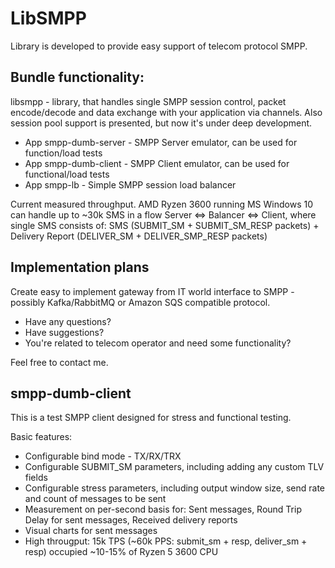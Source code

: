 LibSMPP
====================================
Library is developed to provide easy support of telecom protocol SMPP.

Bundle functionality:
----------------------------
libsmpp - library, that handles single SMPP session control, packet encode/decode and data exchange with your application via channels.
Also session pool support is presented, but now it's under deep development.

* App smpp-dumb-server - SMPP Server emulator, can be used for function/load tests
* App smpp-dumb-client - SMPP Client emulator, can be used for functional/load tests
* App smpp-lb - Simple SMPP session load balancer

Current measured throughput.
AMD Ryzen 3600 running MS Windows 10 can handle up to ~30k SMS in a flow Server <=> Balancer <=> Client, where single SMS consists of: SMS (SUBMIT_SM + SUBMIT_SM_RESP packets) + Delivery Report (DELIVER_SM + DELIVER_SMP_RESP packets)

Implementation plans
----------------------------
Create easy to implement gateway from IT world interface to SMPP - possibly Kafka/RabbitMQ or Amazon SQS compatible protocol.

- Have any questions?
- Have suggestions?
- You're related to telecom operator and need some functionality?

Feel free to contact me.

smpp-dumb-client
----------------------------
This is a test SMPP client designed for stress and functional testing. 

Basic features:
* Configurable bind mode - TX/RX/TRX
* Configurable SUBMIT_SM parameters, including adding any custom TLV fields
* Configurable stress parameters, including output window size, send rate and count of messages to be sent
* Measurement on per-second basis for: Sent messages, Round Trip Delay for sent messages, Received delivery reports
* Visual charts for sent messages
* High througput: 15k TPS (~60k PPS: submit_sm + resp, deliver_sm + resp) occupied ~10-15% of Ryzen 5 3600 CPU